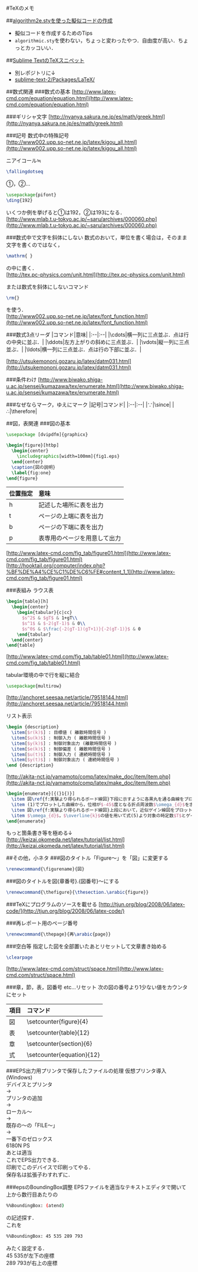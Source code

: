 #TeXのメモ

##[algorithm2e.styを使った擬似コードの作成](https://github.com/Ry0/TeX_memo/tree/master/algorithm2e)
* 擬似コードを作成するためのTips  
* `algorithmic.sty`を使わない，ちょっと変わったやつ．自由度が高い．ちょっとカッコいい．

##[Sublime TextのTeXスニペット](https://github.com/Ry0/sublime-text-2/tree/master/Packages/LaTeX)
* 別レポジトリに↓
* [sublime-text-2/Packages/LaTeX/](https://github.com/Ry0/sublime-text-2/tree/master/Packages/LaTeX)

##数式関連
###数式の基本
[http://www.latex-cmd.com/equation/equation.html](http://www.latex-cmd.com/equation/equation.html)  

###ギリシャ文字
[http://nyanya.sakura.ne.jp/es/math/greek.html](http://nyanya.sakura.ne.jp/es/math/greek.html)  

###記号
数式中の特殊記号  
[http://www002.upp.so-net.ne.jp/latex/kigou_all.html](http://www002.upp.so-net.ne.jp/latex/kigou_all.html)  

ニアイコール≒  
```tex
\fallingdotseq
```

①，②...  
```tex
\usepackage{pifont}
\ding{192}
```
いくつか例を挙げると①は192，②は193になる．  
[http://www.mlab.t.u-tokyo.ac.jp/~saru/archives/000060.php](http://www.mlab.t.u-tokyo.ac.jp/~saru/archives/000060.php)  

###数式中で文字を斜体にしない
数式のおいて，単位を書く場合は，そのまま文字を書くのではなく，
```tex
\mathrm{ }
```
の中に書く．  
[http://tex.pc-physics.com/unit.html](http://tex.pc-physics.com/unit.html)  

または数式を斜体にしないコマンド  
```tex
\rm{}
```
を使う．  
[http://www002.upp.so-net.ne.jp/latex/font_function.html](http://www002.upp.so-net.ne.jp/latex/font_function.html)  

###数式3点リーダ
|コマンド|意味|
|:--|:--|
|\cdots|横一列に三点並ぶ．点は行の中央に並ぶ．|
|\ddots|左方上がりの斜めに三点並ぶ．|
|\vdots|縦一列に三点並ぶ．|
|\ldots|横一列に三点並ぶ．点は行の下部に並ぶ．|

[http://utsukemononi.gozaru.jp/latex/datm031.html](http://utsukemononi.gozaru.jp/latex/datm031.html)

###条件わけ
[http://www.biwako.shiga-u.ac.jp/sensei/kumazawa/tex/enumerate.html](http://www.biwako.shiga-u.ac.jp/sensei/kumazawa/tex/enumerate.html)  

###なぜならマーク，ゆえにマーク
|記号|コマンド|
|:--|:--|
|∵|\since|
|∴|\therefore|


##図，表関連
###図の基本
```tex
\usepackage [dvipdfm]{graphicx}

\begin{figure}[htbp]
  \begin{center}
    \includegraphics[width=100mm]{fig1.eps}
  \end{center}
  \caption{図の説明}
  \label{fig:one}
\end{figure}
```

|位置指定|意味|
|:--|:--|
| h | 記述した場所に表を出力 |
| t | ページの上端に表を出力 |
| b | ページの下端に表を出力 |
|p | 表専用のページを用意して出力 |

[http://www.latex-cmd.com/fig_tab/figure01.html](http://www.latex-cmd.com/fig_tab/figure01.html)  
[http://hooktail.org/computer/index.php?%BF%DE%A4%CE%C1%DE%C6%FE#content_1_1](http://www.latex-cmd.com/fig_tab/figure01.html)  

###表組み
ラウス表  
```tex
\begin{table}[h]
  \begin{center}
    \begin{tabular}{c|cc}
      $s^2$ & $gT$ & 1+gT\\
      $s^1$ & $-2(gT-1)$ & 0\\
      $s^0$ & $\frac{-2(gT-1)(gT+1)}{-2(gT-1)}$ & 0
    \end{tabular}
  \end{center}
\end{table}
```
[http://www.latex-cmd.com/fig_tab/table01.html](http://www.latex-cmd.com/fig_tab/table01.html)  

tabular環境の中で行を縦に結合  
```tex
\usepackage{multirow}
```
[http://anchoret.seesaa.net/article/79518144.html](http://anchoret.seesaa.net/article/79518144.html)  

リスト表示  
```tex
\begin {description}
  \item[$r(k)$] : 目標値 ( 離散時間信号 )
  \item[$u(k)$] : 制御入力 ( 離散時間信号 )
  \item[$y(k)$] : 制御対象出力 (離散時間信号 )
  \item[$e(k)$] : 制御偏差 ( 離散時間信号 )
  \item[$u(t)$] : 制御入力 ( 連続時間信号 )
  \item[$y(t)$] : 制御対象出力 ( 連続時間信号 )
\end {description}
```
[http://akita-nct.jp/yamamoto/comp/latex/make_doc/item/item.php](http://akita-nct.jp/yamamoto/comp/latex/make_doc/item/item.php)  

```tex
\begin{enumerate}[{(}1{)}]
  \item 図\ref{f:実験より得られるボード線図}下段に示すように各黒丸を通る曲線をプロットする．
  \item (1)でプロットした曲線から，位相が$-45$度となる折点周波数$\omega_{d}$を求める．
  \item 図\ref{f:実験より得られるボード線図}上段において，近似ゲイン線図をプロットし，低周波数ゲイン$\overline{k}$を求める．
  \item $\omega_{d}$，$\overline{k}$の値を用いて式(5)より対象の時定数$T$とゲイン$k$を求める．
\end{enumerate}
```
もっと箇条書き等を極める↓  
[http://keizai.okomeda.net/latex/tutorial/list.html](http://keizai.okomeda.net/latex/tutorial/list.html)  

##その他，小ネタ
###図のタイトル「Figure～」を「図」に変更する
```tex
\renewcommand{\figurename}{図}
```

###図のタイトルを図{章番号}.{図番号}～にする
```tex
\renewcommand{\thefigure}{\thesection.\arabic{figure}}
```

###TeXにプログラムのソースを載せる
[http://tjun.org/blog/2008/06/latex-code/](http://tjun.org/blog/2008/06/latex-code/)  

###再レポート用のページ番号
```tex
\renewcommand{\thepage}{再\arabic{page}}
```

###空白等
指定した図を全部置いたあとリセットして文章書き始める  
```tex
\clearpage
```
[http://www.latex-cmd.com/struct/space.html](http://www.latex-cmd.com/struct/space.html)  

###章，節，表，図番号 etc...リセット
次の図の番号より1少ない値をカウンタにセット  

|項目|コマンド|
|:--|:--|
|図|\setcounter{figure}{4}|
|表|\setcounter{table}{12}|
|章|\setcounter{section}{6}|
|式|\setcounter{equation}{12}|

###EPS出力用プリンタで保存したファイルの処理
仮想プリンタ導入(Windows)  
デバイスとプリンタ  
→  
プリンタの追加  
→  
ローカル～  
→  
既存の～の「FILE～」  
→  
一番下のゼロックス  
6180N PS  
あとは適当  
これでEPS出力できる．  
印刷でこのデバイスで印刷ってやる．  
保存名は拡張子わすれずに．

###epsのBoundingBox調整
EPSファイルを適当なテキストエディタで開いて  
上から数行目あたりの  
```bash
%%BoundingBox: (atend)
```
の記述探す．  
これを  
```bash
%%BoundingBox: 45 535 289 793
```
みたく設定する．  
45 535が左下の座標  
289 793が右上の座標  

